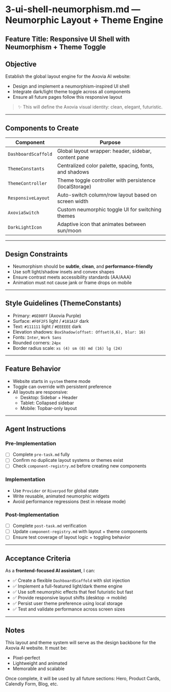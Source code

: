 # 3-ui-shell-neumorphism.md — Neumorphic Layout + Theme Engine

## Feature Title: Responsive UI Shell with Neumorphism + Theme Toggle

## Objective
Establish the global layout engine for the Axovia AI website:
- Design and implement a neumorphism-inspired UI shell
- Integrate dark/light theme toggle across all components
- Ensure all future pages follow this responsive layout

> ✨ This will define the Axovia visual identity: clean, elegant, futuristic.

---

## Components to Create

| Component | Purpose |
|-----------|---------|
| `DashboardScaffold` | Global layout wrapper: header, sidebar, content pane |
| `ThemeConstants` | Centralized color palette, spacing, fonts, and shadows |
| `ThemeController` | Theme toggle controller with persistence (localStorage) |
| `ResponsiveLayout` | Auto-switch column/row layout based on screen width |
| `AxoviaSwitch` | Custom neumorphic toggle UI for switching themes |
| `DarkLightIcon` | Adaptive icon that animates between sun/moon |

---

## Design Constraints
- Neumorphism should be **subtle**, **clean**, and **performance-friendly**
- Use soft light/shadow insets and convex shapes
- Ensure contrast meets accessibility standards (AA/AAA)
- Animation must not cause jank or frame drops on mobile

---

## Style Guidelines (ThemeConstants)
- Primary: `#6E00FF` (Axovia Purple)
- Surface: `#F0F2F5` light / `#181A1F` dark
- Text: `#111111` light / `#EEEEEE` dark
- Elevation shadows: `BoxShadow(offset: Offset(6,6), blur: 16)`
- Fonts: `Inter`, `Work Sans`
- Rounded corners: `24px`
- Border radius scale: `xs (4) sm (8) md (16) lg (24)`

---

## Feature Behavior
- Website starts in `system` theme mode
- Toggle can override with persistent preference
- All layouts are responsive:
  - Desktop: Sidebar + Header
  - Tablet: Collapsed sidebar
  - Mobile: Topbar-only layout

---

## Agent Instructions

### Pre-Implementation
- [ ] Complete `pre-task.md` fully
- [ ] Confirm no duplicate layout systems or themes exist
- [ ] Check `component-registry.md` before creating new components

### Implementation
- Use `Provider` or `Riverpod` for global state
- Write reusable, animated neumorphic widgets
- Avoid performance regressions (test in release mode)

### Post-Implementation
- [ ] Complete `post-task.md` verification
- [ ] Update `component-registry.md` with layout + theme components
- [ ] Ensure test coverage of layout logic + toggling behavior

---

## Acceptance Criteria

As a **frontend-focused AI assistant**, I can:
- ✅ Create a flexible `DashboardScaffold` with slot injection
- ✅ Implement a full-featured light/dark theme engine
- ✅ Use soft neumorphic effects that feel futuristic but fast
- ✅ Provide responsive layout shifts (desktop → mobile)
- ✅ Persist user theme preference using local storage
- ✅ Test and validate performance across screen sizes

---

## Notes
This layout and theme system will serve as the design backbone for the Axovia AI website. It must be:
- Pixel-perfect
- Lightweight and animated
- Memorable and scalable

Once complete, it will be used by all future sections: Hero, Product Cards, Calendly Form, Blog, etc.

